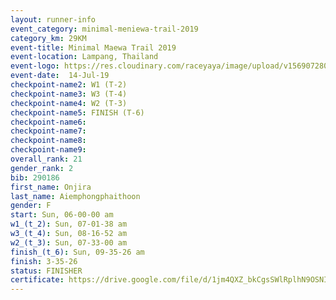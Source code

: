 ```yaml
---
layout: runner-info 
event_category: minimal-meniewa-trail-2019 
category_km: 29KM 
event-title: Minimal Maewa Trail 2019 
event-location: Lampang, Thailand 
event-logo: https://res.cloudinary.com/raceyaya/image/upload/v1569072805/logo/minimal-trail_ktnvsp.jpg 
event-date:  14-Jul-19 
checkpoint-name2: W1 (T-2) 
checkpoint-name3: W3 (T-4) 
checkpoint-name4: W2 (T-3) 
checkpoint-name5: FINISH (T-6) 
checkpoint-name6: 
checkpoint-name7: 
checkpoint-name8: 
checkpoint-name9: 
overall_rank: 21
gender_rank: 2
bib: 290186
first_name: Onjira
last_name: Aiemphongphaithoon
gender: F
start: Sun, 06-00-00 am
w1_(t_2): Sun, 07-01-38 am
w3_(t_4): Sun, 08-16-52 am
w2_(t_3): Sun, 07-33-00 am
finish_(t_6): Sun, 09-35-26 am
finish: 3-35-26
status: FINISHER
certificate: https://drive.google.com/file/d/1jm4QXZ_bkCgsSWlRplhN9OSNIXcWGxkg/view?usp=sharing
---
```


